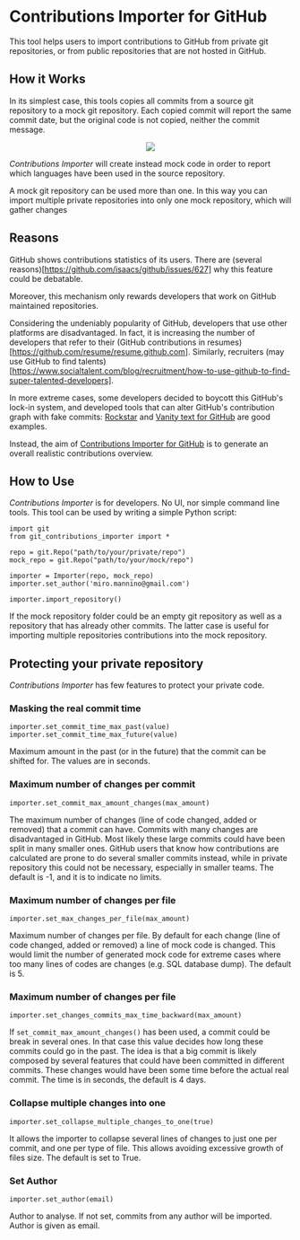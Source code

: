 # Contributions Importer for GitHub

This tool helps users to import contributions to GitHub from private git repositories, or from public repositories that are not hosted in GitHub.

## How it Works

In its simplest case, this tools copies all commits from a source git repository to a mock git repository. Each copied commit will report the same commit date, but the original code is not copied, neither the commit message.

<div style="text-align: center">
<img src="https://github.com/miromannino/contributions-importer-for-github/blob/resources/fig.png" />
</div>

_Contributions Importer_ will create instead mock code in order to report which languages have been used in the source repository. 

A mock git repository can be used more than one. In this way you can import multiple private repositories into only one mock repository, which will gather changes 

## Reasons

GitHub shows contributions statistics of its users. There are (several reasons)[https://github.com/isaacs/github/issues/627] why this feature could be debatable.

Moreover, this mechanism only rewards developers that work on GitHub maintained repositories.

Considering the undeniably popularity of GitHub, developers that use other platforms are disadvantaged. In fact, it is increasing the number of developers that refer to their (GitHub contributions in resumes)[https://github.com/resume/resume.github.com]. Similarly, recruiters (may use GitHub to find talents)[https://www.socialtalent.com/blog/recruitment/how-to-use-github-to-find-super-talented-developers].

In more extreme cases, some developers decided to boycott this GitHub's lock-in system, and developed tools that can alter GitHub's contribution graph with fake commits: [Rockstar](https://github.com/avinassh/rockstar) and [Vanity text for GitHub](https://github.com/ihabunek/github-vanity) are good examples. 

Instead, the aim of [Contributions Importer for GitHub](https://github.com/miromannino/contributions-importer-for-github) is to generate an overall realistic contributions overview.


## How to Use 
_Contributions Importer_ is for developers. No UI, nor simple command line tools. This tool can be used by writing a simple Python script:

    import git
    from git_contributions_importer import *
    
    repo = git.Repo("path/to/your/private/repo")
    mock_repo = git.Repo("path/to/your/mock/repo")
    
    importer = Importer(repo, mock_repo)
    importer.set_author('miro.mannino@gmail.com')
      
    importer.import_repository()

If the mock repository folder could be an empty git repository as well as a repository that has already other commits. The latter case is useful for importing multiple repositories contributions into the mock repository. 


## Protecting your private repository

_Contributions Importer_ has few features to protect your  private code.

### Masking the real commit time  

    importer.set_commit_time_max_past(value)    
    importer.set_commit_time_max_future(value)    

Maximum amount in the past (or in the future) that the commit can be shifted for. The values are in seconds.

### Maximum number of changes per commit  

    importer.set_commit_max_amount_changes(max_amount)

The maximum number of changes (line of code changed, added or removed) that a commit can have. Commits with many changes are disadvantaged in GitHub. Most likely these large commits could have been split in many smaller ones. GitHub users that know how contributions are calculated are prone to do several smaller commits instead, while in private repository this could not be necessary, especially in smaller teams. The default is -1, and it is to indicate no limits.

### Maximum number of changes per file  

    importer.set_max_changes_per_file(max_amount)

Maximum number of changes per file. By default for each change (line of code changed, added or removed) a line of mock code is changed. This would limit the number of generated mock code for extreme cases where too many lines of codes are changes (e.g. SQL database dump). The default is 5.
        
### Maximum number of changes per file    

    importer.set_changes_commits_max_time_backward(max_amount)

If `set_commit_max_amount_changes()` has been used, a commit could be break in several ones. In that case this value decides how long these commits could go in the past. The idea is that a big commit is likely composed by several features that could have been committed in different commits. These changes would have been some time before the actual real commit. The time is in seconds, the default is 4 days.

### Collapse multiple changes into one

    importer.set_collapse_multiple_changes_to_one(true)

It allows the importer to collapse several lines of changes to just one per commit, and one per type of file. This allows avoiding excessive growth of files size. The default is set to True.

### Set Author

    importer.set_author(email)

Author to analyse. If not set, commits from any author will be imported. Author is given as email.


